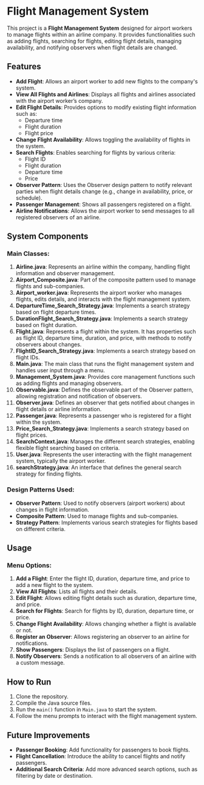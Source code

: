 # Flight Management System

This project is a **Flight Management System** designed for airport workers to manage flights within an airline company. It provides functionalities such as adding flights, searching for flights, editing flight details, managing availability, and notifying observers when flight details are changed.

## Features

- **Add Flight**: Allows an airport worker to add new flights to the company's system.
- **View All Flights and Airlines**: Displays all flights and airlines associated with the airport worker’s company.
- **Edit Flight Details**: Provides options to modify existing flight information such as:
  - Departure time
  - Flight duration
  - Flight price
- **Change Flight Availability**: Allows toggling the availability of flights in the system.
- **Search Flights**: Enables searching for flights by various criteria:
  - Flight ID
  - Flight duration
  - Departure time
  - Price
- **Observer Pattern**: Uses the Observer design pattern to notify relevant parties when flight details change (e.g., change in availability, price, or schedule).
- **Passenger Management**: Shows all passengers registered on a flight.
- **Airline Notifications**: Allows the airport worker to send messages to all registered observers of an airline.

## System Components

### Main Classes:

1. **Airline.java**: Represents an airline within the company, handling flight information and observer management.
2. **Airport_Composite.java**: Part of the composite pattern used to manage flights and sub-companies.
3. **Airport_worker.java**: Represents the airport worker who manages flights, edits details, and interacts with the flight management system.
4. **DepartureTime_Search_Strategy.java**: Implements a search strategy based on flight departure times.
5. **DurationFlight_Search_Strategy.java**: Implements a search strategy based on flight duration.
6. **Flight.java**: Represents a flight within the system. It has properties such as flight ID, departure time, duration, and price, with methods to notify observers about changes.
7. **FlightID_Search_Strategy.java**: Implements a search strategy based on flight IDs.
8. **Main.java**: The main class that runs the flight management system and handles user input through a menu.
9. **Management_System.java**: Provides core management functions such as adding flights and managing observers.
10. **Observable.java**: Defines the observable part of the Observer pattern, allowing registration and notification of observers.
11. **Observer.java**: Defines an observer that gets notified about changes in flight details or airline information.
12. **Passenger.java**: Represents a passenger who is registered for a flight within the system.
13. **Price_Search_Strategy.java**: Implements a search strategy based on flight prices.
14. **SearchContext.java**: Manages the different search strategies, enabling flexible flight searching based on criteria.
15. **User.java**: Represents the user interacting with the flight management system, typically the airport worker.
16. **searchStrategy.java**: An interface that defines the general search strategy for finding flights.

### Design Patterns Used:

- **Observer Pattern**: Used to notify observers (airport workers) about changes in flight information.
- **Composite Pattern**: Used to manage flights and sub-companies.
- **Strategy Pattern**: Implements various search strategies for flights based on different criteria.

## Usage

### Menu Options:
1. **Add a Flight**: Enter the flight ID, duration, departure time, and price to add a new flight to the system.
2. **View All Flights**: Lists all flights and their details.
3. **Edit Flight**: Allows editing flight details such as duration, departure time, and price.
4. **Search for Flights**: Search for flights by ID, duration, departure time, or price.
5. **Change Flight Availability**: Allows changing whether a flight is available or not.
6. **Register an Observer**: Allows registering an observer to an airline for notifications.
7. **Show Passengers**: Displays the list of passengers on a flight.
8. **Notify Observers**: Sends a notification to all observers of an airline with a custom message.

## How to Run

1. Clone the repository.
2. Compile the Java source files.
3. Run the `main()` function in `Main.java` to start the system.
4. Follow the menu prompts to interact with the flight management system.

## Future Improvements

- **Passenger Booking**: Add functionality for passengers to book flights.
- **Flight Cancellation**: Introduce the ability to cancel flights and notify passengers.
- **Additional Search Criteria**: Add more advanced search options, such as filtering by date or destination.

